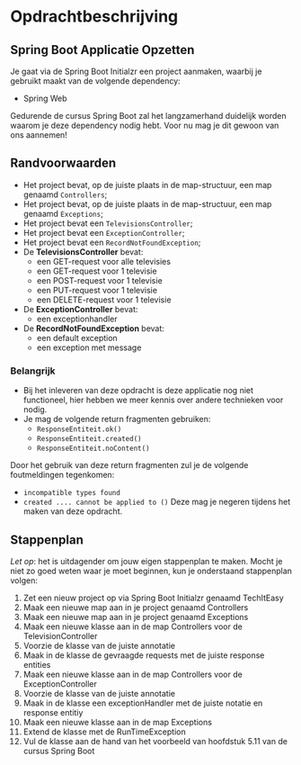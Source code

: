 # Opdrachtbeschrijving

## Spring Boot Applicatie Opzetten

Je gaat via de Spring Boot Initialzr een project aanmaken, waarbij je gebruikt maakt van de volgende
dependency:

- Spring Web

Gedurende de cursus Spring Boot zal het langzamerhand duidelijk worden waarom je deze dependency
nodig hebt. Voor nu mag je dit gewoon van ons aannemen!

## Randvoorwaarden

- Het project bevat, op de juiste plaats in de map-structuur, een map genaamd `Controllers`;
- Het project bevat, op de juiste plaats in de map-structuur, een map genaamd `Exceptions`;
- Het project bevat een `TelevisionsController`;
- Het project bevat een `ExceptionController`;
- Het project bevat een `RecordNotFoundException`;
- De **TelevisionsController** bevat:
    - een GET-request voor alle televisies
    - een GET-request voor 1 televisie
    - een POST-request voor 1 televisie
    - een PUT-request voor 1 televisie
    - een DELETE-request voor 1 televisie
- De **ExceptionController** bevat:
    - een exceptionhandler
- De **RecordNotFoundException** bevat:
    - een default exception
    - een exception met message

### Belangrijk

- Bij het inleveren van deze opdracht is deze applicatie nog niet functioneel, hier hebben we meer
  kennis over andere technieken voor nodig.
- Je mag de volgende return fragmenten gebruiken:
    - `ResponseEntiteit.ok()`
    - `ResponseEntiteit.created()`
    - `ResponseEntiteit.noContent()`

Door het gebruik van deze return fragmenten zul je de volgende foutmeldingen tegenkomen:

- `incompatible types found`
- `created .... cannot be applied to ()`
  Deze mag je negeren tijdens het maken van deze opdracht.

## Stappenplan

_Let op_: het is uitdagender om jouw eigen stappenplan te maken. Mocht je niet zo goed weten waar je
moet beginnen, kun je onderstaand stappenplan volgen:

1. Zet een nieuw project op via Spring Boot Initialzr genaamd TechItEasy
2. Maak een nieuwe map aan in je project genaamd Controllers
3. Maak een nieuwe map aan in je project genaamd Exceptions
4. Maak een nieuwe klasse aan in de map Controllers voor de TelevisionController
5. Voorzie de klasse van de juiste annotatie
6. Maak in de klasse de gevraagde requests met de juiste response entities
7. Maak een nieuwe klasse aan in de map Controllers voor de ExceptionController
8. Voorzie de klasse van de juiste annotatie
9. Maak in de klasse een exceptionHandler met de juiste notatie en response entitiy
10. Maak een nieuwe klasse aan in de map Exceptions
11. Extend de klasse met de RunTimeException
12. Vul de klasse aan de hand van het voorbeeld van hoofdstuk 5.11 van de cursus Spring Boot
